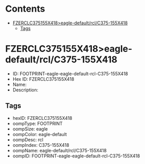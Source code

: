 



Contents
========

* [FZERCLC375155X418>eagle-default/rcl/C375-155X418](#fzerclc375155x418eagle-defaultrclc375-155x418)
	* [Tags](#tags)

# FZERCLC375155X418>eagle-default/rcl/C375-155X418

- ID: FOOTPRINT-eagle-eagle-default-rcl-C375-155X418
- Hex ID: FZERCLC375155X418
- Name: 
- Description: 

## Tags

- hexID: FZERCLC375155X418
- oompType: FOOTPRINT
- oompSize: eagle
- oompColor: eagle-default
- oompDesc: rcl
- oompIndex: C375-155X418
- oompName: eagle-default/rcl/C375-155X418
- oompID: FOOTPRINT-eagle-eagle-default-rcl-C375-155X418
